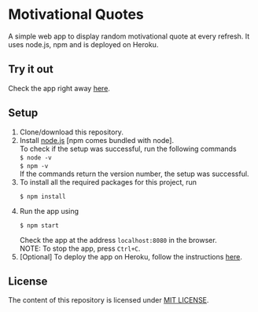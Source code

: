 # Motivational Quotes
A simple web app to display random motivational quote at every refresh. It uses node.js, npm and is deployed on Heroku.

## Try it out
Check the app right away [here](https://motivational-dp.herokuapp.com/).

## Setup
1. Clone/download this repository.
2. Install [node.js](https://nodejs.org/en/) [npm comes bundled with node].  
	To check if the setup was successful, run the following commands  
	```$ node -v```  
	```$ npm -v```  
	If the commands return the version number, the setup was successful.
3. To install all the required packages for this project, run  
	```
	$ npm install
	```
4. Run the app using  
	```
	$ npm start
	```  
	Check the app at the address `localhost:8080` in the browser.  
	NOTE: To stop the app, press `Ctrl+C`.
5. [Optional] To deploy the app on Heroku, follow the instructions [here](https://devcenter.heroku.com/articles/getting-started-with-nodejs#introduction).

## License
The content of this repository is licensed under [MIT LICENSE](LICENSE).